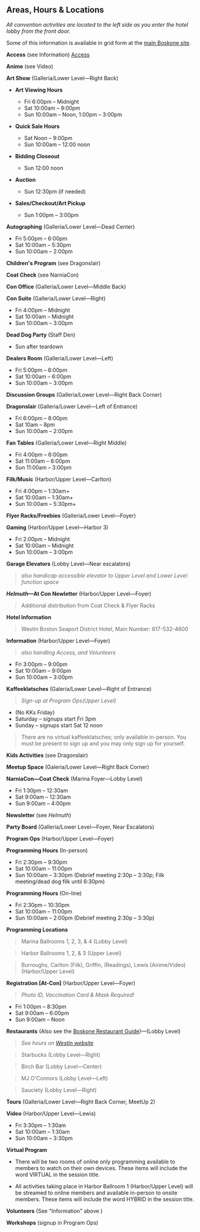 ## Areas, Hours & Locations

*All convention activities are located to the left side as you enter the hotel lobby from the front door.*

Some of this information is available in grid form at the [main Boskone site](https://boskone.org/program/hours-events/).

**Access** (see Information) [Access](https://boskone.org/about/access/)

**Anime** (see Video)

**Art Show** (Galleria/Lower Level—Right Back)

*  **Art Viewing Hours**

    *  Fri 6:00pm – Midnight
    *  Sat 10:00am – 9:00pm
    *  Sun 10:00am – Noon, 1:00pm – 3:00pm


*  **Quick Sale Hours**

    *  Sat Noon – 9:00pm
    *  Sun 10:00am – 12:00 noon


*  **Bidding Closeout**

    *  Sun 12:00 noon

*  **Auction**

    *  Sun 12:30pm (if needed)

*  **Sales/Checkout/Art Pickup**

    *  Sun 1:00pm – 3:00pm

**Autographing** (Galleria/Lower Level—Dead Center)

*  Fri 5:00pm – 6:00pm
*  Sat 10:00am – 5:30pm
*  Sun 10:00am – 2:00pm

**Children's Program** (see Dragonslair)

**Coat Check** (see NarniaCon)

**Con Office** (Galleria/Lower Level—Middle Back)

**Con Suite** (Galleria/Lower Level—Right)

*  Fri 4:00pm – Midnight
*  Sat 10:00am – Midnight
*  Sun 10:00am – 3:00pm

**Dead Dog Party** (Staff Den)

*  Sun after teardown

**Dealers Room** (Galleria/Lower Level—Left)

*  Fri 5:00pm – 8:00pm
*  Sat 10:00am – 6:00pm
*  Sun 10:00am – 3:00pm

**Discussion Groups** (Galleria/Lower Level—Right Back Corner)

**Dragonslair** (Galleria/Lower Level—Left of Entrance)

*  Fri 6:00pm – 8:00pm
*  Sat 10am – 8pm
*  Sun 10:00am – 2:00pm

**Fan Tables** (Galleria/Lower Level—Right Middle)

*  Fri 4:00pm – 6:00pm
*  Sat 11:00am – 6:00pm
*  Sun 11:00am – 3:00pm

**Filk/Music** (Harbor/Upper Level—Carlton)

*  Fri 4:00pm – 1:30am+
*  Sat 10:00am – 1:30am+
*  Sun 10:00am – 5:30pm+

**Flyer Racks/Freebies** (Galleria/Lower Level—Foyer)

**Gaming** (Harbor/Upper Level—Harbor 3)

*  Fri 2:00pm – Midnight
*  Sat 10:00am – Midnight
*  Sun 10:00am – 3:00pm

**Garage Elevators** (Lobby Level—Near escalators)

>  *also handicap accessible elevator to Upper Level and Lower Level function space*

***Helmuth*—At Con Newletter** (Harbor/Upper Level—Foyer)

>  Additional distribution from Coat Check & Flyer Racks

**Hotel Information**

>  Westin Boston Seaport District Hotel, Main Number: 617-532-4600

**Information** (Harbor/Upper Level—Foyer)
 
> *also handling Access, and Volunteers*

*  Fri 3:00pm – 9:00pm
*  Sat 10:00am – 9:00pm
*  Sun 10:00am – 3:00pm

**Kaffeeklatsches** (Galeria/Lower Level—Right of Entrance)

>  *Sign-up at Program Ops(Upper Level)*

*  (No KKs Friday)
*  Saturday – signups start Fri 3pm
*  Sunday – signups start Sat 12 noon

> There are no virtual kaffeeklatsches; only available in-person. You must be present to sign up and you may only sign up for yourself.

**Kids Activities** (see Dragonslair)

**Meetup Space** (Galeria/Lower Level—Right Back Corner)

**NarniaCon—Coat Check** (Marina Foyer—Lobby Level)

*  Fri 1:30pm – 12:30am
*  Sat 9:00am – 12:30am
*  Sun 9:00am – 4:00pm

**Newsletter** (see *Helmuth*)

**Party Board** (Galleria/Lower Level—Foyer, Near Escalators)

**Program Ops** (Harbor/Upper Level—Foyer)

**Programming Hours** (In-person)

*  Fri 2:30pm – 9:30pm
*  Sat 10:00am – 11:00pm
*  Sun 10:00am – 3:30pm (Debrief meeting 2:30p – 3:30p; Filk meeting/dead dog filk until 6:30pm)

**Programming Hours** (On-line)

*  Fri 2:30pm – 10:30pm
*  Sat 10:00am – 11:00pm
*  Sun 10:00am – 2:00pm (Debrief meeting 2:30p – 3:30p)

**Programming Locations**

>  Marina Ballrooms 1, 2, 3, & 4 (Lobby Level)

>  Harbor Ballrooms 1, 2, & 3 (Upper Level)

>  Burroughs, Carlton (Filk), Griffin, (Readings), Lewis (Anime/Video) (Harbor/Upper Level)

**Registration [At-Con]** (Harbor/Upper Level—Foyer)

> *Photo ID, Vaccination Card & Mask Required!*

*  Fri 1:00pm – 8:30pm
*  Sat 9:00am – 6:00pm
*  Sun 9:00am – Noon

**Restaurants** (Also see the [Boskone Restaurant Guide](https://boskone.org/venue/food/))—(Lobby Level)

> *See hours on [Westin website](https://www.marriott.com/en-us/hotels/bosow-the-westin-boston-seaport-district/dining/)*

>Starbucks (Lobby Level—Right)

>Birch Bar (Lobby Level—Center)

>MJ O'Connors (Lobby Level—Left)

>Sauciety (Lobby Level—Right)

**Tours** (Galleria/Lower Level—Right Back Corner, MeetUp 2)

**Video** (Harbor/Upper Level—Lewis)

*  Fri 3:30pm – 1:30am
*  Sat 10:00am – 1:30am
*  Sun 10:00am – 3:30pm

**Virtual Program**

*  There will be two rooms of online only programming available to
    members to watch on their own devices. These items will include the
    word VIRTUAL in the session title.

*  All activities taking place in Harbor Ballroom 1 (Harbor/Upper
    Level) will be streamed to online members and available in-person to
    onsite members. These items will include the word HYBRID in the
    session title.

**Volunteers** (See "Information" above )

**Workshops** (signup in Program Ops)
